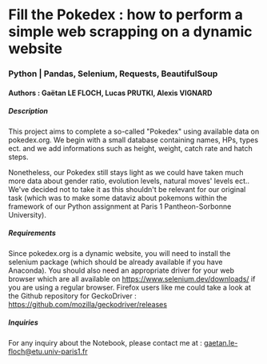 # Fill the Pokedex : how to perform a simple web scrapping on a dynamic website
### Python | Pandas, Selenium, Requests, BeautifulSoup
#### **Authors : Gaëtan LE FLOCH, Lucas PRUTKI, Alexis VIGNARD**

##### Description

This project aims to complete a so-called "Pokedex" using available data on pokedex.org. We begin with a small database containing names, HPs, types ect. and we add informations such as height, weight, catch rate and hatch steps.

Nonetheless, our Pokedex still stays light as we could have taken much more data about gender ratio, evolution levels, natural moves' levels ect.. We've decided not to take it as this shouldn't be relevant for our original task (which was to make some dataviz about pokemons within the framework of our Python assignment at Paris 1 Pantheon-Sorbonne University).

##### Requirements

Since pokedex.org is a dynamic website, you will need to install the selenium package (which should be already available if you have Anaconda). You should also need an appropriate driver for your web browser which are all available on https://www.selenium.dev/downloads/ if you are using a regular browser. Firefox users like me could take a look at the Github repository for GeckoDriver : https://github.com/mozilla/geckodriver/releases

##### Inquiries

For any inquiry about the Notebook, please contact me at : gaetan.le-floch@etu.univ-paris1.fr
